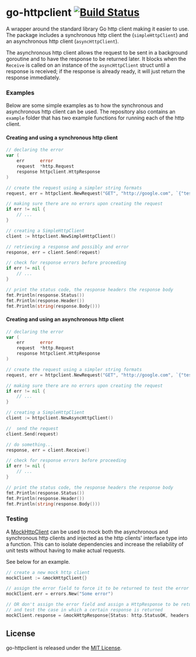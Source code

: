 go-httpclient [![Build Status](https://travis-ci.org/wchan2/go-httpclient.png?branch=master)](https://travis-ci.org/wchan2/go-httpclient)
====

A wrapper around the standard library Go http client making it easier to use. The package includes a synchronous http client the (`simpleHttpClient`) and an asynchronous http client (`asyncHttpClient`). 

The asynchronous http client allows the request to be sent in a background goroutine and to have the response to be returned later. It blocks when the `Receive` is called on an instance of the `asyncHttpClient` struct until a response is received; if the response is already ready, it will just return the response immediately.

### Examples

Below are some simple examples as to how the synchronous and asynchronous http client can be used. The repository also contains an `example` folder that has two example functions for running each of the http client.

#### Creating and using a synchronous http client

```go
// declaring the error
var (
	err      error
	request  *http.Request
	response httpclient.HttpResponse
)

// create the request using a simpler string formats
request, err = httpclient.NewRequest("GET", "http://google.com", `{"test": "test"}`)

// making sure there are no errors upon creating the request
if err != nil {
	// ...
}

// creating a SimpleHttpClient
client := httpclient.NewSimpleHttpClient()

// retrieving a response and possibly and error
response, err = client.Send(request)

// check for response errors before proceeding
if err != nil {
	// ...
}

// print the status code, the response headers the response body
fmt.Println(response.Status())
fmt.Println(response.Header())
fmt.Println(string(response.Body()))
```

#### Creating and using an asynchronous http client

```go
// declaring the error
var (
	err      error
	request  *http.Request
	response httpclient.HttpResponse
)

// create the request using a simpler string formats
request, err = httpclient.NewRequest("GET", "http://google.com", `{"test": "test"}`)

// making sure there are no errors upon creating the request
if err != nil {
	// ...
}

// creating a SimpleHttpClient
client := httpclient.NewAsyncHttpClient()

// 	send the request
client.Send(request)

// do something...
response, err = client.Receive()

// check for response errors before proceeding
if err != nil {
	// ...
}

// print the status code, the response headers the response body
fmt.Println(response.Status())
fmt.Println(response.Header())
fmt.Println(string(response.Body()))
```

### Testing

A [MockHttpClient](https://gist.github.com/wchan2/92084704799b087d488f) can be used to mock both the asynchronous and synchronous http clients and injected as the http clients' interface type into a function. This can to isolate dependencies and increase the reliability of unit tests without having to make actual requests.

See below for an example.

```go
// create a new mock http client
mockClient := &mockHttpClient{}

// assign the error field to force it to be returned to test the error functionality
mockClient.err = errors.New("Some error")

// OR don't assign the error field and assign a HttpResponse to be returned
// and test the case in which a certain response is returned
mockClient.response = &mockHttpResponse{Status: http.StatusOK, headers: http.Header{"test-header": "test-header-value"}, Body: []byte(`{"test": "test"}`)}
```

## License

go-httpclient is released under the [MIT License](http://www.opensource.org/licenses/MIT).